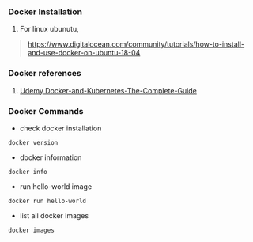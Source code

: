 ### Docker Installation
1. For linux ubunutu,
> https://www.digitalocean.com/community/tutorials/how-to-install-and-use-docker-on-ubuntu-18-04

### Docker references
1. [Udemy Docker-and-Kubernetes-The-Complete-Guide](https://github.com/StephenGrider/DockerCasts)

### Docker Commands
- check docker installation
```
docker version
```

- docker information
```
docker info
```

- run hello-world image
```
docker run hello-world
```

- list all docker images
```
docker images
```
